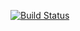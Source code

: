[![Build Status](http://localhost:8080/buildStatus/icon?job=gh-automatioon)](http://localhost:8080/job/gh-automatioon/)

